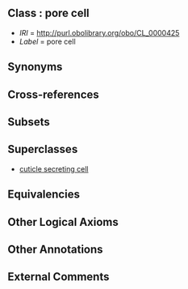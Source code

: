 
## Class : pore cell

 * *IRI* = http://purl.obolibrary.org/obo/CL_0000425
 * *Label* = pore cell

## Synonyms


## Cross-references


## Subsets


## Superclasses

 * [cuticle secreting cell](../../CL/58/CL_0000658.md)

## Equivalencies


## Other Logical Axioms


## Other Annotations


## External Comments

